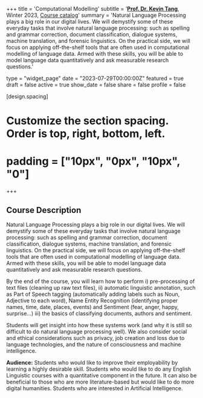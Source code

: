 +++
title = 'Computational Modelling'
subtitle = '[**Prof. Dr. Kevin Tang**](https://slam.phil.hhu.de/authors/kevin/), Winter 2023, [Course catalog](https://lsf.hhu.de/qisserver/rds?state=verpublish&status=init&vmfile=no&publishid=245927&moduleCall=webInfo&publishConfFile=webInfo&publishSubDir=veranstaltung)'
summary = 'Natural Language Processing plays a big role in our digital lives. We will demystify some of these everyday tasks that involve natural language processing: such as spelling and grammar correction, document classification, dialogue systems, machine translation, and forensic linguistics. On the practical side, we will focus on applying off-the-shelf tools that are often used in computational modelling of language data. Armed with these skills, you will be able to model language data quantitatively and ask measurable research questions.'

type = "widget_page"
date = "2023-07-29T00:00:00Z"
featured = true
draft = false
active = true
show_date = false
share = false
profile = false

[design.spacing]
  # Customize the section spacing. Order is top, right, bottom, left.
  # padding = ["10px", "0px", "10px", "0"]

+++

## Course Description

Natural Language Processing plays a big role in our digital lives. We will demystify some of these everyday tasks that involve natural language processing: such as spelling and grammar correction, document classification, dialogue systems, machine translation, and forensic linguistics. On the practical side, we will focus on applying off-the-shelf tools that are often used in computational modelling of language data. Armed with these skills, you will be able to model language data quantitatively and ask measurable research questions.


By the end of the course, you will learn how to perform i) pre-processing of text files (cleaning up raw text files), ii) automatic linguistic annotation, such as Part of Speech tagging (automatically adding labels such as Noun, Adjective to each word), Name Entity Recognition (identifying proper names, time, date, places, events) and Sentiment (fear, anger, happy, surprise…) iii) the basics of classifying documents, authors and sentiment.
 

Students will get insight into how these systems work (and why it is still so difficult to do natural language processing well). We also consider social and ethical considerations such as privacy, job creation and loss due to language technologies, and the nature of consciousness and machine intelligence.
 

**Audience:** Students who would like to improve their employability by learning a highly desirable skill. Students who would like to do any English Linguistic courses with a quantitative component in the future. It can also be beneficial to those who are more literature-based but would like to do more digital humanities. Students who are interested in Artificial Intelligence.


